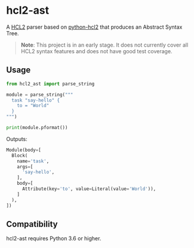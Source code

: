 # hcl2-ast

A [HCL2][] parser based on [python-hcl2][] that produces an Abstract Syntax Tree.

  [HCL2]: https://github.com/hashicorp/hcl/blob/main/README.md
  [python-hcl2]: https://pypi.org/project/python-hcl2/

> __Note__: This project is in an early stage. It does not currently cover all HCL2 syntax features
> and does not have good test coverage.

## Usage

```py
from hcl2_ast import parse_string

module = parse_string("""
  task "say-hello" {
    to = "World"
  }
""")

print(module.pformat())
```

Outputs:

```py
Module(body=[
  Block(
    name='task',
    args=[
      'say-hello',
    ],
    body=[
      Attribute(key='to', value=Literal(value='World')),
    ]
  ),
])
```

## Compatibility

hcl2-ast requires Python 3.6 or higher.
